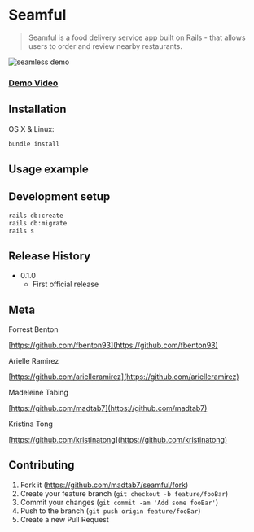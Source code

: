 # Seamful
> Seamful is a food delivery service app built on Rails - that allows users to order and review nearby restaurants. 

![seamless demo](https://github.com/madtab7/seamful/blob/master/public/demo/seamful.gif)

### [Demo Video](https://vimeo.com/303956554)

## Installation

OS X & Linux:

```sh
bundle install
```

## Usage example

## Development setup

```sh
rails db:create
rails db:migrate
rails s
```

## Release History

* 0.1.0
    * First official release

## Meta

Forrest Benton

[https://github.com/fbenton93](https://github.com/fbenton93)

Arielle Ramirez

[https://github.com/arielleramirez](https://github.com/arielleramirez)

Madeleine Tabing

[https://github.com/madtab7](https://github.com/madtab7)

Kristina Tong

[https://github.com/kristinatong](https://github.com/kristinatong)


## Contributing

1. Fork it (<https://github.com/madtab7/seamful/fork>)
2. Create your feature branch (`git checkout -b feature/fooBar`)
3. Commit your changes (`git commit -am 'Add some fooBar'`)
4. Push to the branch (`git push origin feature/fooBar`)
5. Create a new Pull Request
